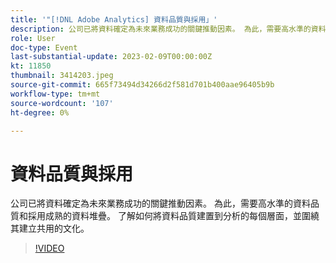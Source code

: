 ```yaml
---
title: '"[!DNL Adobe Analytics] 資料品質與採用」'
description: 公司已將資料確定為未來業務成功的關鍵推動因素。 為此，需要高水準的資料品質和採用成熟的資料堆疊。 了解如何將資料品質建置到分析的每個層面，並圍繞其建立共用的文化。
role: User
doc-type: Event
last-substantial-update: 2023-02-09T00:00:00Z
kt: 11850
thumbnail: 3414203.jpeg
source-git-commit: 665f73494d34266d2f581d701b400aae96405b9b
workflow-type: tm+mt
source-wordcount: '107'
ht-degree: 0%

---
```



# 資料品質與採用

公司已將資料確定為未來業務成功的關鍵推動因素。 為此，需要高水準的資料品質和採用成熟的資料堆疊。 了解如何將資料品質建置到分析的每個層面，並圍繞其建立共用的文化。

>[!VIDEO](https://video.tv.adobe.com/v/3414203/?quality=12&learn=on)
